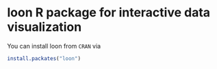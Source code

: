 
# loon R package for interactive data visualization

You can install loon from `CRAN` via

```r
install.packates("loon")
```
